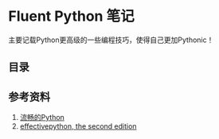 # Fluent Python 笔记
主要记载Python更高级的一些编程技巧，使得自己更加Pythonic！

## 目录

## 参考资料
1. [流畅的Python](https://www.ituring.com.cn/book/1564)
2. [effectivepython, the second edition](https://effectivepython.com/)
